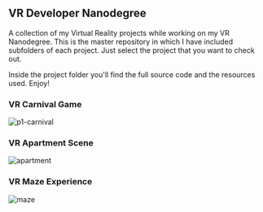 ## VR Developer Nanodegree
A collection of my Virtual Reality projects while working on my VR Nanodegree. This is the master repository in which I have included subfolders of each project. Just select the project that you want to check out.

Inside the project folder you'll find the full source code and the resources used. Enjoy!

### VR Carnival Game
![p1-carnival](https://user-images.githubusercontent.com/5642644/31479377-c33755c4-aee4-11e7-97b3-4a083bd3b4cf.PNG)


### VR Apartment Scene
![apartment](https://user-images.githubusercontent.com/5642644/31514009-4178d6be-af5e-11e7-8a47-da04d1968bc7.PNG)

### VR Maze Experience
![maze](https://user-images.githubusercontent.com/5642644/31522083-1745e514-af7a-11e7-8083-e536dc73019b.PNG)
